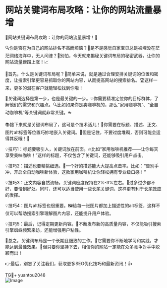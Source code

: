 # 网站关键词布局攻略：让你的网站流量暴增
🎉网站关键词布局攻略：让你的网站流量暴增！🚀

🔍你是否在为自己的网站排名不高而烦恼？👀是不是感觉自家宝贝总是被埋没在茫茫网络海洋中，无人问津？🤯别怕，今天就来揭秘关键词布局的秘密武器，让你的网站流量蹭蹭上涨！📈

🌈首先，什么是关键词布局呢？🤔简单来说，就是通过合理安排关键词的位置和密度，让搜索引擎更容易抓取你的网站内容，从而提高网站的搜索排名。🏆这样一来，更多的潜在客户就能轻松找到你啦！

🎯关键词选择是第一步，也是最关键的一步。💡你需要精准定位你的目标群体，了解他们的需求和兴趣点。🔍比如如果你是卖咖啡机的，那么“家用咖啡机”、“全自动咖啡机”等关键词就非常关键。☕

📚接下来就是关键词布局了，这可是个技术活儿！💪你需要在标题、描述、正文、图片alt标签等位置巧妙地嵌入关键词。🌟但是记住，不要过度堆砌，否则可能会适得其反哦！🚫

💡技巧1：标题要吸引人，关键词放在前面。🔥比如“家用咖啡机推荐——让你每天享受美味咖啡！”这样的标题，不仅包含了关键词，还能够吸引用户点击。

💡技巧2：描述也要精挑细选。📝一个好的描述能大大提高点击率。比如：“告别手冲，开启全自动咖啡新体验，这款家用咖啡机让你轻松拥有专业级口感！”

💡技巧3：正文内容自然流畅，关键词密度保持在2%-3%左右。📖过多过少都不好，要恰到好处。同时，还可以适当使用一些长尾关键词，这样更有利于长尾效应的发挥。

💡技巧4：图片alt标签也很重要。🖼️给每一张图片都加上描述性的alt标签，这样不仅可以帮助搜索引擎理解图片内容，还能提升用户体验。

💡技巧5：最后，记得定期更新内容。📅不断发布新的高质量内容，不仅能吸引搜索引擎蜘蛛频繁来访，还能增强用户粘性。

🌈总之，关键词布局是一个长期且细致的工作。💪它需要你不断地学习和实践，才能达到最佳效果。🌈但只要你坚持下去，相信你的网站一定能在众多竞争对手中脱颖而出！

👉最后，别忘了关注我们，获取更多SEO优化技巧和最新资讯！👍

TG💪+ yuantou2048  
![Image](https://github.com/user-attachments/assets/42a5a4a5-fea9-4a1d-8aa0-73e57e430cca)
